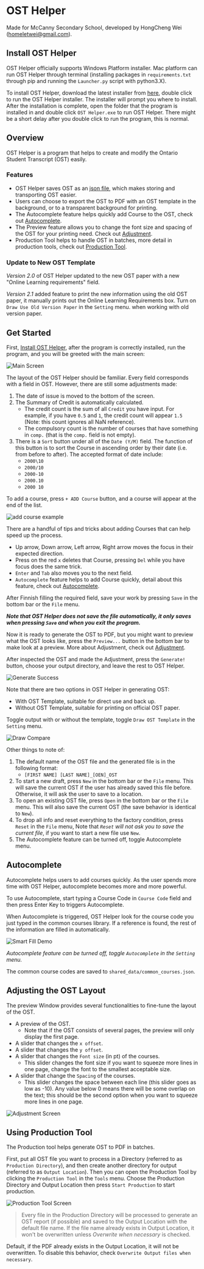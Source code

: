 # OST Helper
Made for McCanny Secondary School, developed by HongCheng Wei ([homeletwei@gmail.com](mailto::homeletwei@gmail.com)).

## Install OST Helper

OST Helper officially supports Windows Platform installer. Mac platform can run OST Helper through terminal (installing packages in `requirements.txt` through pip and running the `Launcher.py` script with python3.X).

To install OST Helper, download the latest installer from [here](https://github.com/HomeletW/OST/releases/latest), double click to run the OST Helper installer. The installer will prompt you where to install. After the installation is complete, open the folder that the program is installed in and double click `OST Helper.exe` to run OST Helper. There might be a short delay after you double click to run the program, this is normal.

## Overview
OST Helper is a program that helps to create and modify the Ontario Student Transcript (OST) easily. 

### Features
- OST Helper saves OST as an [json file](https://en.wikipedia.org/wiki/JSON), which makes storing and transporting OST easier.
- Users can choose to export the OST to PDF with an OST template in the background, or to a transparent background for printing.
- The Autocomplete feature helps quickly add Course to the OST, check out [Autocomplete](#Autocomplete).
- The Preview feature allows you to change the font size and spacing of the OST for your printing need. Check out [Adjustment](#adjusting-the-ost-layout).
- Production Tool helps to handle OST in batches, more detail in production tools, check out [Production Tool](#using-production-tool).

### Update to New OST Template

_Version 2.0_ of OST Helper updated to the new OST paper with a new "Online Learning requirements" field.

_Version 2.1_ added feature to print the new information using the old OST paper, it manually prints out the Online Learning Requirements box. Turn on `Draw Use Old Version Paper` in the `Setting` menu. when working with old version paper.

## Get Started

First, [Install OST Helper](#install-ost-helper), after the program is correctly installed, run the program, and you will be greeted with the main screen:

![Main Screen](readme_asset/main_screen.png)

The layout of the OST Helper should be familiar. Every field corresponds with a field in OST. However, there are still some adjustments made:

1. The date of issue is moved to the bottom of the screen.
2. The Summary of Credit is automatically calculated.
    - The credit count is the sum of all `Credit` you have input. For example, if you have `0.5` and `1`, the credit count will appear `1.5` (Note: this count ignores all NaN reference).
    - The compulsory count is the number of courses that have something in `comp.` (that is the `comp.` field is not empty).
3. There is a `Sort` button under all of the `Date (Y/M)` field. The function of this button is to sort the Course in ascending order by their date  (i.e. from before to after). The accepted format of date include:
    - `2000\10`
    - `2000/10`
    - `2000-10`
    - `2000.10`
    - `2000 10`

To add a course, press `+ ADD Course` button, and a course will appear at the end of the list.

![add course example](readme_asset/add_course_example.png)

There are a handful of tips and tricks about adding Courses that can help speed up the process.
- Up arrow, Down arrow, Left arrow, Right arrow moves the focus in their expected direction.
- Press on the red `x` deletes that Course, pressing `Del` while you have focus does the same trick.
- `Enter` and `Tab` also moves you to the next field.
- `Autocomplete` feature helps to add Course quickly, detail about this feature, check out [Autocomplete](#Autocomplete).

After Finnish filling the required field, save your work by pressing `Save` in the bottom bar or the `File` menu.

__*Note that OST Helper does not save the file automatically, it only saves when pressing `Save` and when you exit the program.*__

Now it is ready to generate the OST to PDF, but you might want to preview what the OST looks like, press the `Preview...` button in the bottom bar to make look at a preview. More about Adjustment, check out [Adjustment](#using-adjustment).

After inspected the OST and made the Adjustment, press the `Generate!` button, choose your output directory, and leave the rest to OST Helper.

![Generate Success](readme_asset/generate_success.png)

Note that there are two options in OST Helper in generating OST:
- With OST Template, suitable for direct use and back up.
- Without OST Template, suitable for printing on official OST paper.

Toggle output with or without the template, toggle `Draw OST Template` in the `Setting` menu.

![Draw Compare](readme_asset/draw_compare.png)

Other things to note of:
1. The default name of the OST file and the generated file is in the following format:
    - `[FIRST NAME] [LAST NAME]_[OEN]_OST`
1. To start a new draft, press `New` in the bottom bar or the `File` menu. This will save the current OST if the user has already saved this file before. Otherwise, it will ask the user to save to a location.
1. To open an existing OST file, press `Open` in the bottom bar or the `File` menu. This will also save the current OST (the save behavior is identical to `New`).
1. To drop all info and reset everything to the factory condition, press `Reset` in the `File` menu, Note that _*`Reset` will not ask you to save the current file*_, if you want to start a new file use `New`.
1. The Autocomplete feature can be turned off, toggle Autocomplete menu.

## Autocomplete
Autocomplete helps users to add courses quickly. As the user spends more time with OST Helper, autocomplete becomes more and more powerful.

To use Autocomplete, start typing a Course Code in `Course Code` field and then press Enter Key to triggers Autocomplete.

When Autocomplete is triggered, OST Helper look for the course code you just typed in the common courses library. If a reference is found, the rest of the information are filled in automatically.

![Smart Fill Demo](readme_asset/smart_fill_demo.gif)

_Autocomplete feature can be turned off, toggle `Autocomplete` in the `Setting` menu._

The common course codes are saved to `shared_data/common_courses.json`.

## Adjusting the OST Layout
The preview Window provides several functionalities to fine-tune the layout of the OST. 
- A preview of the OST.
    - Note that if the OST consists of several pages, the preview will only display the first page.
- A slider that changes the `x offset`.
- A slider that changes the `y offset`.
- A slider that changes the `Font size` (in pt) of the courses.
    - This slider changes the font size if you want to squeeze more lines in one page, change the font to the smallest acceptable size.
- A slider that change the `Spacing` of the courses.
    - This slider changes the space between each line (this slider goes as low as -10). Any value below 0 means there will be some overlap on the text; this should be the second option when you want to squeeze more lines in one page.

![Adjustment Screen](readme_asset/adjustment_screen.png)

## Using Production Tool
The Production tool helps generate OST to PDF in batches. 

First, put all OST file you want to process in a Directory (referred to as `Production Directory`), and then create another directory for output (referred to as `Output Location`). Then you can open the Production Tool by clicking the `Production Tool` in the `Tools` menu. Choose the Production Directory and Output Location then press `Start Production` to start production.

![Production Tool Screen](readme_asset/production_tool.png)

> Every file in the Production Directory will be processed to generate an OST report (if possible) and saved to the Output Location with the default file name. If the file name already exists in Output Location, it won't be overwritten unless _Overwrite when necessary_ is checked.

Default, if the PDF already exists in the Output Location, it will not be overwritten. To disable this behavior, check `Overwrite Output files when necessary`.
